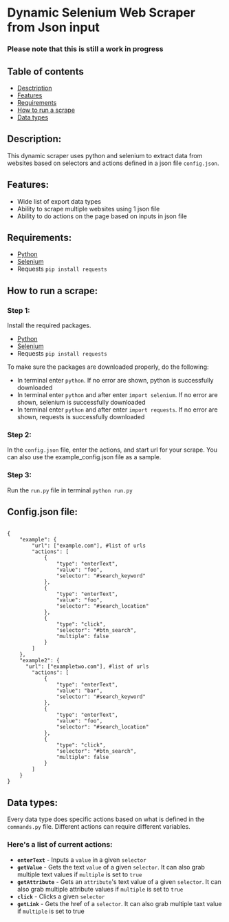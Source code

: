 # Dynamic Selenium Web Scraper from Json input

### Please note that this is still a work in progress

## Table of contents
* [Desctription](#description)
* [Features](#features)
* [Requirements](#requirements)
* [How to run a scrape](#how-to-run-a-scrape)
* [Data types](#data-types)

## Description:
This dynamic scraper uses python and selenium to extract data from websites based on selectors and actions defined in a json file ```config.json```.

## Features:
* Wide list of export data types
* Ability to scrape multiple websites using 1 json file
* Ability to do actions on the page based on inputs in json file

## Requirements:
* [Python](https://www.python.org/downloads/)
* [Selenium](https://www.seleniumhq.org/download/)
* Requests ```pip install requests```

## How to run a scrape:

### **Step 1:**

Install the required packages.
* [Python](https://www.python.org/downloads/)
* [Selenium](https://www.seleniumhq.org/download/)
* Requests ```pip install requests```

To make sure the packages are downloaded properly, do the following:
* In terminal enter ```python```. If no error are shown, python is successfully downloaded
* In terminal enter ```python``` and after enter ```import selenium```. If no error are shown, selenium is successfully downloaded
* In terminal enter ```python``` and after enter ```import requests```. If no error are shown, requests is successfully downloaded

### **Step 2:**

In the ```config.json``` file, enter the actions, and start url for your scrape. You can also use the example_config.json file as a sample.

### **Step 3:**

Run the ```run.py``` file in terminal ```python run.py```

## Config.json file:
```

{
    "example": {
        "url": ["example.com"], #list of urls
        "actions": [
            {
                "type": "enterText",
                "value": "foo",
                "selector": "#search_keyword"
            },
            {
                "type": "enterText",
                "value": "foo",
                "selector": "#search_location"
            },
            {
                "type": "click",
                "selector": "#btn_search",
                "multiple": false
            }
        ]
    },
    "example2": {
      "url": ["exampletwo.com"], #list of urls
        "actions": [ 
            {
                "type": "enterText",
                "value": "bar",
                "selector": "#search_keyword"
            },
            {
                "type": "enterText",
                "value": "foo",
                "selector": "#search_location"
            },
            {
                "type": "click",
                "selector": "#btn_search",
                "multiple": false
            }
        ]
    }
}
```

## Data types:

Every data type does specific actions based on what is defined in the ```commands.py``` file. Different actions can require different variables.

### Here's a list of current actions:
* **```enterText```** - Inputs a ```value``` in a given ```selector```
* **```getValue```** - Gets the text ```value``` of a given ```selector```. It can also grab multiple text values if ```multiple``` is set to ```true```
* **```getAttribute```** - Gets an ```attribute```'s text value of a given ```selector```. It can also grab multiple attribute values if ```multiple``` is set to ```true```
* **```click```** - Clicks a given ```selector```
* **```getLink```** - Gets the href of a ```selector```. It can also grab multiple taxt value if ```multiple``` is set to true
